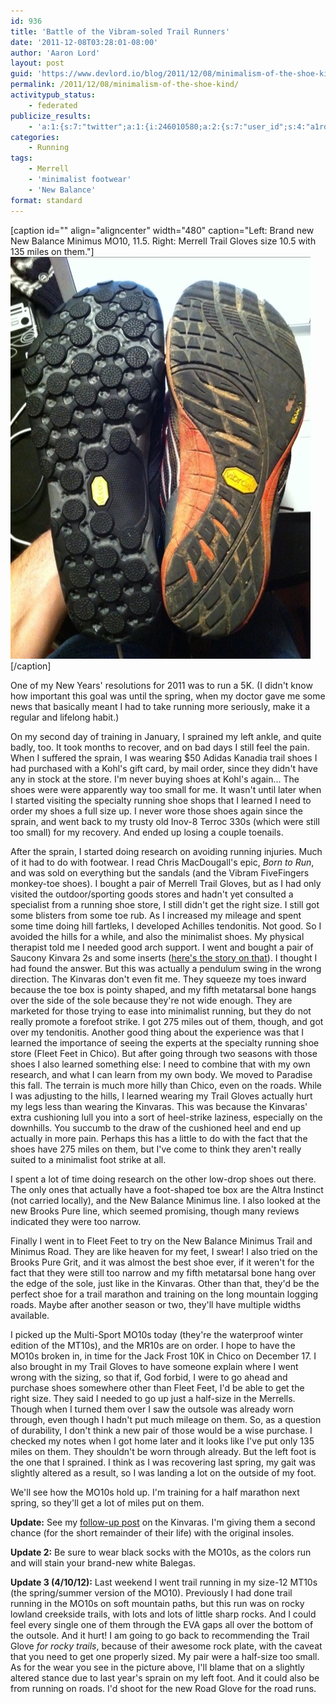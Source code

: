 ```yaml
---
id: 936
title: 'Battle of the Vibram-soled Trail Runners'
date: '2011-12-08T03:28:01-08:00'
author: 'Aaron Lord'
layout: post
guid: 'https://www.devlord.io/blog/2011/12/08/minimalism-of-the-shoe-kind/'
permalink: /2011/12/08/minimalism-of-the-shoe-kind/
activitypub_status:
    - federated
publicize_results:
    - 'a:1:{s:7:"twitter";a:1:{i:246010580;a:2:{s:7:"user_id";s:4:"a1rd";s:7:"post_id";s:18:"144619211476570112";}}}'
categories:
    - Running
tags:
    - Merrell
    - 'minimalist footwear'
    - 'New Balance'
format: standard
---
```


[caption id="" align="aligncenter" width="480" caption="Left: Brand new New Balance Minimus MO10, 11.5. Right: Merrell Trail Gloves size 10.5 with 135 miles on them."]<a href="/wp-content/uploads/2011/12/20111207-193357.jpg">
<img class="size-full " src="/wp-content/uploads/2011/12/20111207-193357.jpg" alt="20111207-193357.jpg" width="480" height="643" /></a>[/caption]

One of my New Years' resolutions for 2011 was to run a 5K. (I didn't know how important this goal was until the spring, when my doctor gave me some news that basically meant I had to take running more seriously, make it a regular and lifelong habit.)

On my second day of training in January, I sprained my left ankle, and quite badly, too. It took months to recover, and on bad days I still feel the pain. When I suffered the sprain, I was wearing $50 Adidas Kanadia trail shoes I had purchased with a Kohl's gift card, by mail order, since they didn't have any in stock at the store. I'm never buying shoes at Kohl's again... The shoes were were apparently way too small for me. It wasn't until later when I started visiting the specialty running shoe shops that I learned I need to order my shoes a full size up. I never wore those shoes again since the sprain, and went back to my trusty old Inov-8 Terroc 330s (which were still too small) for my recovery. And ended up losing a couple toenails.

After the sprain, I started doing research on avoiding running injuries. Much of it had to do with footwear. I read Chris MacDougall's epic, <em>Born to Run</em>, and was sold on everything but the sandals (and the Vibram FiveFingers monkey-toe shoes). I bought a pair of Merrell Trail Gloves, but as I had only visited the outdoor/sporting goods stores and hadn't yet consulted a specialist from a running shoe store, I still didn't get the right size. I still got some blisters from some toe rub. As I increased my mileage and spent some time doing hill fartleks, I developed Achilles tendonitis. Not good. So I avoided the hills for a while, and also the minimalist shoes. My physical therapist told me I needed good arch support. I went and bought a pair of Saucony Kinvara 2s and some inserts (<a href="http://wp.me/p1VSDj-h">here's the story on that</a>). I thought I had found the answer. But this was actually a pendulum swing in the wrong direction. The Kinvaras don't even fit me. They squeeze my toes inward because the toe box is pointy shaped, and my fifth metatarsal bone hangs over the side of the sole because they're not wide enough. They are marketed for those trying to ease into minimalist running, but they do not really promote a forefoot strike. I got 275 miles out of them, though, and got over my tendonitis. Another good thing about the experience was that I learned the importance of seeing the experts at the specialty running shoe store (Fleet Feet in Chico). But after going through two seasons with those shoes I also learned something else: I need to combine that with my own research, and what I can learn from my own body. We moved to Paradise this fall. The terrain is much more hilly than Chico, even on the roads. While I was adjusting to the hills, I learned wearing my Trail Gloves actually hurt my legs less than wearing the Kinvaras. This was because the Kinvaras' extra cushioning lull you into a sort of heel-strike laziness, especially on the downhills. You succumb to the draw of the cushioned heel and end up actually in more pain. Perhaps this has a little to do with the fact that the shoes have 275 miles on them, but I've come to think they aren't really suited to a minimalist foot strike at all.

I spent a lot of time doing research on the other low-drop shoes out there. The only ones that actually have a foot-shaped toe box are the Altra Instinct (not carried locally), and the New Balance Minimus line. I also looked at the new Brooks Pure line, which seemed promising, though many reviews indicated they were too narrow.

Finally I went in to Fleet Feet to try on the New Balance Minimus Trail and Minimus Road. They are like heaven for my feet, I swear! I also tried on the Brooks Pure Grit, and it was almost the best shoe ever, if it weren't for the fact that they were still too narrow and my fifth metatarsal bone hang over the edge of the sole, just like in the Kinvaras. Other than that, they'd be the perfect shoe for a trail marathon and training on the long mountain logging roads. Maybe after another season or two, they'll have multiple widths available.

I picked up the Multi-Sport MO10s today (they're the waterproof winter edition of the MT10s), and the MR10s are on order. I hope to have the MO10s broken in, in time for the Jack Frost 10K in Chico on December 17. I also brought in my Trail Gloves to have someone explain where I went wrong with the sizing, so that if, God forbid, I were to go ahead and purchase shoes somewhere other than Fleet Feet, I'd be able to get the right size. They said I needed to go up just a half-size in the Merrells. Though when I turned them over I saw the outsole was already worn through, even though I hadn't put much mileage on them. So, as a question of durability, I don't think a new pair of those would be a wise purchase. I checked my notes when I got home later and it looks like I've put only 135 miles on them. They shouldn't be worn through already. But the left foot is the one that I sprained. I think as I was recovering last spring, my gait was slightly altered as a result, so I was landing a lot on the outside of my foot.

We'll see how the MO10s hold up. I'm training for a half marathon next spring, so they'll get a lot of miles put on them.

<strong>Update:</strong> See my <a title="follow-up post" href="http://wp.me/p1VSDj-fo">follow-up post</a> on the Kinvaras. I'm giving them a second chance (for the short remainder of their life) with the original insoles.

<strong>Update 2:</strong> Be sure to wear black socks with the MO10s, as the colors run and will stain your brand-new white Balegas.

<strong>Update 3 (4/10/12):</strong> Last weekend I went trail running in my size-12 MT10s (the spring/summer version of the MO10). Previously I had done trail running in the MO10s on soft mountain paths, but this run was on rocky lowland creekside trails, with lots and lots of little sharp rocks. And I could feel every single one of them through the EVA gaps all over the bottom of the outsole. And it hurt! I am going to go back to recommending the Trail Glove <em>for rocky trails</em>, because of their awesome rock plate, with the caveat that you need to get one properly sized. My pair were a half-size too small. As for the wear you see in the picture above, I'll blame that on a slightly altered stance due to last year's sprain on my left foot. And it could also be from running on roads. I'd shoot for the new Road Glove for the road runs.